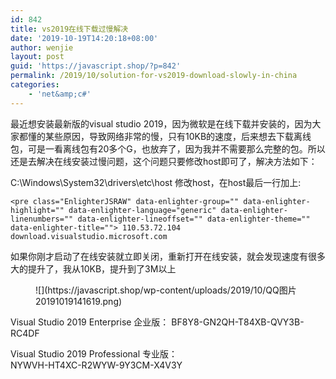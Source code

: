```yaml
---
id: 842
title: vs2019在线下载过慢解决
date: '2019-10-19T14:20:18+08:00'
author: wenjie
layout: post
guid: 'https://javascript.shop/?p=842'
permalink: /2019/10/solution-for-vs2019-download-slowly-in-china
categories:
    - 'net&amp;c#'
---
```


 最近想安装最新版的visual studio 2019，因为微软是在线下载并安装的，因为大家都懂的某些原因，导致网络非常的慢，只有10KB的速度，后来想去下载离线包，可是一看离线包有20多个G，也放弃了，因为我并不需要那么完整的包。所以还是去解决在线安装过慢问题，这个问题只要修改host即可了，解决方法如下：

 C:\\Windows\\System32\\drivers\\etc\\host 修改host，在host最后一行加上:

```
<pre class="EnlighterJSRAW" data-enlighter-group="" data-enlighter-highlight="" data-enlighter-language="generic" data-enlighter-linenumbers="" data-enlighter-lineoffset="" data-enlighter-theme="" data-enlighter-title=""> 110.53.72.104 download.visualstudio.microsoft.com
```

如果你刚才启动了在线安装就立即关闭，重新打开在线安装，就会发现速度有很多大的提升了，我从10KB，提升到了3M以上

<figure class="wp-block-image">![](https://javascript.shop/wp-content/uploads/2019/10/QQ图片20191019141619.png)</figure>Visual Studio 2019 Enterprise 企业版：  
BF8Y8-GN2QH-T84XB-QVY3B-RC4DF  
  
Visual Studio 2019 Professional 专业版：  
NYWVH-HT4XC-R2WYW-9Y3CM-X4V3Y